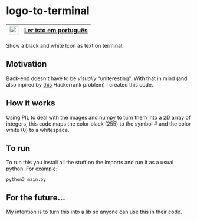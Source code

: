 # logo-to-terminal
|<img src="https://upload.wikimedia.org/wikipedia/en/thumb/0/05/Flag_of_Brazil.svg/1200px-Flag_of_Brazil.svg.png" width=25>|[Ler isto em português](https://github.com/Eric-Mendes/logo-to-terminal "README.md em português")|
|---|:--|

Show a black and white Icon as text on terminal.

## Motivation
Back-end doesn't have to be *visually* "uniteresting". With that in mind (and also inpired by [this](https://www.hackerrank.com/challenges/text-alignment/problem "See the problem") Hackerrank problem) I created this code.

## How it works
Using [PIL](https://pillow.readthedocs.io/en/stable/ "Read the docs") to deal with the images and [numpy](https://numpy.org/ "Go to numpy's website") to turn them into a 2D array of integers, this code maps the color black (255) to the symbol \# and the color white (0) to a whitespace.

## To run
To run this you install all the stuff on the imports and run it as a usual python. For example:
```
python3 main.py
```

## For the future...
My intention is to turn this into a lib so anyone can use this in their code.
